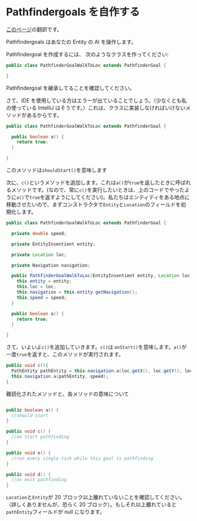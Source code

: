 # Pathfindergoals​ を自作する

[このページ](https://www.spigotmc.org/threads/tutorial-creating-custom-entities-with-pathfindergoals.18519/)の翻訳です。

Pathfindergoals はあなたの Entity の AI を操作します。

Pathfindergoal を作成するには、 次のようなクラスを作ってください:​

```java
public class PathfinderGoalWalkToLoc extends PathfinderGoal {

}
```

Pathfindergoal を継承してることを確認してください。

さて、IDE を使用している方はエラーが出ていることでしょう。（少なくとも私の使っている IntelliJ はそうです。）これは、クラスに実装しなければいけないメソッドがあるからです。

```java
public class PathfinderGoalWalkToLoc extends PathfinderGoal {

  public boolean a() {
    return true;
  }

}
```

このメソッドは`shouldStart()`を意味します

次に、`c()`というメソッドを追加します。これは`a()`が`true`を返したときに呼ばれるメソッドです。(なので、常に`c()`を実行したいときは、上のコードでやったように`a()`で`true`を返すようにしてください)。私たちはエンティティをある地点に移動させたいので、まずコンストラクタで`Entity`と`Location`のフィールドを初期化します。

```java
public class PathfinderGoalWalkToLoc extends PathfinderGoal {

  private double speed;

  private EntityInsentient entity;

  private Location loc;

  private Navigation navigation;

  public PathfinderGoalWalkToLoc(EntityInsentient entity, Location loc, double speed) {
    this.entity = entity;
    this.loc = loc;
    this.navigation = this.entity.getNavigation();
    this.speed = speed;
  }

  public boolean a() {
    return true;
  }

}
```

さて、いよいよ`c()`を追加していきます。`c()`は `onStart()`を意味します。`a()`が一度`true`を返すと、このメソッドが実行されます。

```java
public void c(){
  PathEntity pathEntity = this.navigation.a(loc.getX(), loc.getY(), loc.getZ());
  this.navigation.a(pathEntity, speed);
}

```

難読化されたメソッドと、各メソッドの意味について

```java

public boolean a() {
  //should start
}

public void c() {
  //on start pathfinding
}

public void e() {
  //run every single tick while this goal is pathfinding
}

public void d() {
  //on exit pathfinding
}


```

`Location`と`Entity`が 20 ブロック以上離れていないことを確認してください。（詳しくありませんが、恐らく 20 ブロック）。もしそれ以上離れていると`pathEntity`フィールドが null になります。
